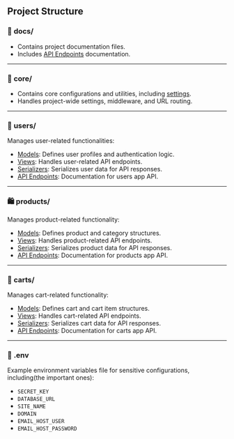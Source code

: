 ## Project Structure

### 📂 **docs/**
- Contains project documentation files.
- Includes [API Endpoints](./api_endpoints/) documentation.

---

### 📂 **core/**
- Contains core configurations and utilities, including [settings](../core/settings.py).
- Handles project-wide settings, middleware, and URL routing.

---

### 👤 **users/**
Manages user-related functionalities:
- [Models](../users/models.py): Defines user profiles and authentication logic.
- [Views](../users/views.py): Handles user-related API endpoints.
- [Serializers](../users/serializers.py): Serializes user data for API responses.
- [API Endpoints](./api_endpoints/users.md): Documentation for users app API.

---

### 🛍️ **products/**
Manages product-related functionality:
- [Models](../product/models.py): Defines product and category structures.
- [Views](../product/views.py): Handles product-related API endpoints.
- [Serializers](../product/serializers.py): Serializes product data for API responses.
- [API Endpoints](./api_endpoints/products.md): Documentation for products app API.

---

### 🛒 **carts/**
Manages cart-related functionality:
- [Models](../cart/models.py): Defines cart and cart item structures.
- [Views](../cart/views.py): Handles cart-related API endpoints.
- [Serializers](../cart/serializers.py): Serializes cart data for API responses.
- [API Endpoints](./api_endpoints/carts.md): Documentation for carts app API.

---

### 📄 **.env**
Example environment variables file for sensitive configurations, including(the important ones):
- `SECRET_KEY`
- `DATABASE_URL`
- `SITE_NAME`
- `DOMAIN`
- `EMAIL_HOST_USER`
- `EMAIL_HOST_PASSWORD`
